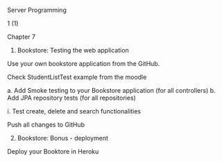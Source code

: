 Server Programming

1 (1)

 Chapter 7

1.  Bookstore: Testing the web application

Use your own bookstore application from the GitHub.

Check StudentListTest example from the moodle

a.  Add Smoke testing to your Bookstore application (for all controllers)
b.  Add JPA repository tests (for all repositories)

i.  Test create, delete and search functionalities

Push all changes to GitHub

2.  Bookstore: Bonus - deployment

Deploy your Booktore in Heroku

